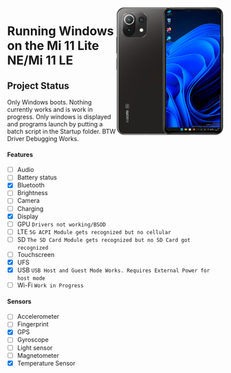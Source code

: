 <img align="right" src="https://github.com/ETCHDEV/Port-Windows-11-Xiaomi-11-Lite-NE/blob/main/lisa.png" width="250" alt="Windows 11 Running On a Mi 11 Lite NE">


# Running Windows on the Mi 11 Lite NE/Mi 11 LE

## Project Status

Only Windows boots. Nothing currently works and is work in progress. Only windows is displayed and programs launch by putting a batch script in the Startup folder. BTW Driver Debugging Works. 

#### Features

- [ ] Audio
- [ ] Battery status
- [x] Bluetooth
- [ ] Brightness
- [ ] Camera
- [ ] Charging
- [x] Display
- [ ] GPU `Drivers not working/BSOD`
- [ ] LTE `5G ACPI Module gets recognized but no cellular`
- [ ] SD `The SD Card Module gets recognized but no SD Card got recognized`
- [ ] Touchscreen
- [x] UFS
- [x] USB `USB Host and Guest Mode Works. Requires External Power for host mode`
- [ ] Wi-Fi `Work in Progress` 

#### Sensors
- [ ] Accelerometer
- [ ] Fingerprint
- [x] GPS
- [ ] Gyroscope
- [ ] Light sensor
- [ ] Magnetometer
- [x] Temperature Sensor

